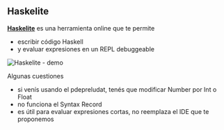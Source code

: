 
## Haskelite

**[Haskelite](https://pbv.github.io/haskelite/site/index.html)** es una herramienta online que te permite

- escribir código Haskell
- y evaluar expresiones en un REPL debuggeable

![Haskelite - demo](../../videos/haskell/haskelite.gif)

Algunas cuestiones

- si venís usando el pdepreludat, tenés que modificar Number por Int o Float
- no funciona el Syntax Record
- es útil para evaluar expresiones cortas, no reemplaza el IDE que te proponemos
